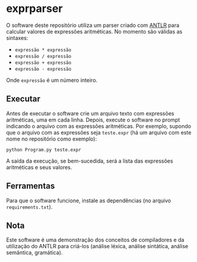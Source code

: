 # exprparser

O software deste repositório utiliza um parser criado com [ANTLR](http://antlr.org) para calcular valores de expressões aritméticas. No momento são válidas as sintaxes:

* `expressão * expressão`
* `expressão / expressão`
* `expressão + expressão`
* `expressão - expressão`

Onde `expressão` é um número inteiro.

## Executar

Antes de executar o software crie um arquivo texto com expressões aritméticas, uma em cada linha. Depois, execute o software no prompt indicando o arquivo com as expressões aritméticas. Por exemplo, supondo que o arquivo com as expressões seja `teste.expr` (há um arquivo com este nome no repositório como exemplo):

```
python Program.py teste.expr
```

A saída da execução, se bem-sucedida, será a lista das expressões aritméticas e seus valores.

## Ferramentas

Para que o software funcione, instale as dependências (no arquivo `requirements.txt`).

## Nota

Este software é uma demonstração dos conceitos de compiladores e da utilização do ANTLR para criá-los (análise léxica, análise sintática, análise semântica, gramática).
